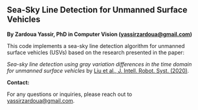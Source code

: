 ## Sea-Sky Line Detection for Unmanned Surface Vehicles

**By Zardoua Yassir, PhD in Computer Vision (yassirzardoua@gmail.com)**

This code implements a sea-sky line detection algorithm for unmanned surface vehicles (USVs) based on the research presented in the paper:

*Sea-sky line detection using gray variation differences in the time domain for unmanned surface vehicles* by [Liu et al., J. Intell. Robot. Syst. (2020)](https://link.springer.com/article/10.1007/s11760-020-01733-0).

**Contact:**

For any questions or inquiries, please reach out to yassirzardoua@gmail.com.